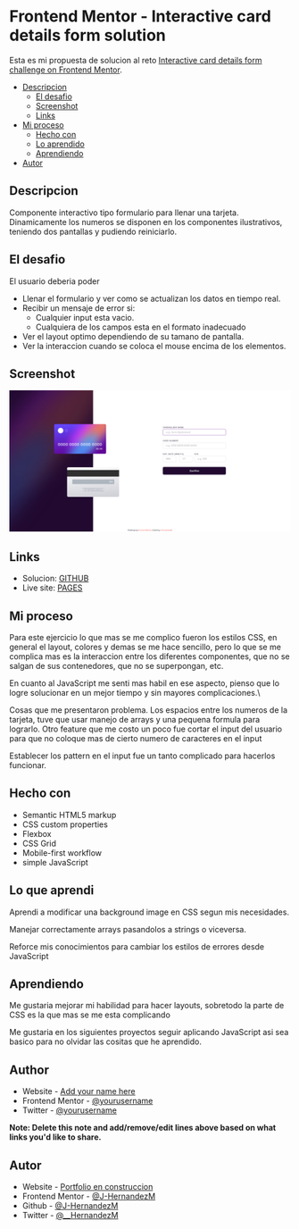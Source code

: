 # Frontend Mentor - Interactive card details form solution

Esta es mi propuesta de solucion al reto [Interactive card details form challenge on Frontend Mentor](https://www.frontendmentor.io/challenges/interactive-card-details-form-XpS8cKZDWw).

- [Descripcion](#descripcion)
  - [El desafio](#el-desafio)
  - [Screenshot](#screenshot)
  - [Links](#links)
- [Mi proceso](#mi-proceso)
  - [Hecho con](#hecho-con)
  - [Lo aprendido](#lo-que-aprendi)
  - [Aprendiendo](#aprendiendo)
- [Autor](#autor)


## Descripcion
Componente interactivo tipo formulario para llenar una tarjeta. Dinamicamente los numeros se disponen en los componentes ilustrativos, teniendo dos pantallas y pudiendo reiniciarlo.

## El desafio

El usuario deberia poder

- Llenar el formulario y ver como se actualizan los datos en tiempo real.
- Recibir un mensaje de error si:
  - Cualquier input esta vacio.
  - Cualquiera de los campos esta en el formato inadecuado
- Ver el layout optimo dependiendo de su tamano de pantalla.
- Ver la interaccion cuando se coloca el mouse encima de los elementos.

## Screenshot

![](./images/screenshot.png)

## Links

- Solucion: [GITHUB](https://github.com/J-HernandezM/card-interactive-details/)
- Live site: [PAGES](https://j-hernandezm.github.io/card-interactive-details/)


## Mi proceso

Para este ejercicio lo que mas se me complico fueron los estilos CSS, en general el layout, colores y demas se me hace sencillo, pero lo que se me complica mas es la interaccion entre los diferentes componentes, que no se salgan de sus contenedores, que no se superpongan, etc.

En cuanto al JavaScript me senti mas habil en ese aspecto, pienso que lo logre solucionar en un mejor tiempo y sin mayores complicaciones.\

Cosas que me presentaron problema. Los espacios entre los numeros de la tarjeta, tuve que usar manejo de arrays y una pequena formula para lograrlo. Otro feature que me costo un poco fue cortar el input del usuario para que no coloque mas de cierto numero de caracteres en el input

Establecer los pattern en el input fue un tanto complicado para hacerlos funcionar.

## Hecho con

- Semantic HTML5 markup
- CSS custom properties
- Flexbox
- CSS Grid
- Mobile-first workflow
- simple JavaScript

## Lo que aprendi

Aprendi a modificar una background image en CSS segun mis necesidades.

Manejar correctamente arrays pasandolos a strings o viceversa.

Reforce mis conocimientos para cambiar los estilos de errores desde JavaScript

## Aprendiendo
Me gustaria mejorar mi habilidad para hacer layouts, sobretodo la parte de CSS es la que mas se me esta complicando

Me gustaria en los siguientes proyectos seguir aplicando JavaScript asi sea basico para no olvidar las cositas que he aprendido.

## Author

- Website - [Add your name here](https://www.your-site.com)
- Frontend Mentor - [@yourusername](https://www.frontendmentor.io/profile/yourusername)
- Twitter - [@yourusername](https://www.twitter.com/yourusername)

**Note: Delete this note and add/remove/edit lines above based on what links you'd like to share.**

## Autor

- Website - [Portfolio en construccion](https://j-hernandezm.github.io)
- Frontend Mentor - [@J-HernandezM](https://www.frontendmentor.io/profile/J-HernandezM)
- Github - [@J-HernandezM](https://github.com/J-HernandezM)
- Twitter - [@__HernandezM](https://www.twitter.com/__HernandezM)

